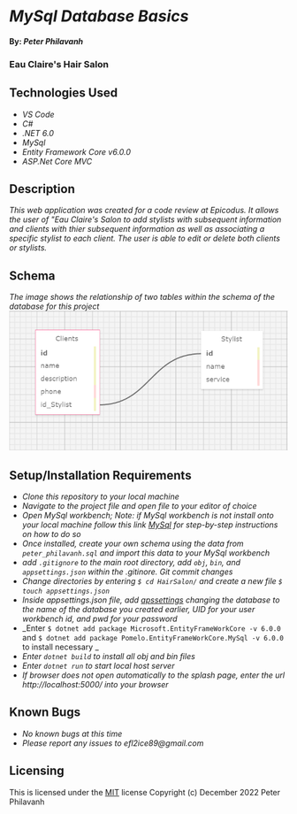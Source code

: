 # _MySql Database Basics_

#### By: _*Peter Philavanh*_

### Eau Claire's Hair Salon

## Technologies Used

* _VS Code_
* _C#_
* _.NET 6.0_
* _MySql_
* _Entity Framework Core v6.0.0_
* _ASP.Net Core MVC_

## Description
_This web application was created for a code review at Epicodus. It allows the user of "Eau Claire's Salon to add stylists with subsequent information and clients with thier subsequent information as well as associating a specific stylist to each client. The user is able to edit or delete both clients or stylists._

## Schema
_The image shows the relationship of two tables within the schema of the database for this project_
![SQLDesigner](schema_img.png)

## Setup/Installation Requirements

* _Clone this repository to your local machine_
* _Navigate to the project file and open file to your editor of choice_
* _Open MySql workbench; Note: if MySql workbench is not install onto your local machine follow this link [MySql](https://www.learnhowtoprogram.com/c-and-net-part-time/getting-started-with-c/installing-and-configuring-mysql) for step-by-step instructions on how to do so_
* _Once installed, create your own schema using the data from `peter_philavanh.sql` and import this data to your MySql workbench_
* _add `.gitignore` to the main root directory, add `obj`, `bin`, and `appsettings.json` within the .gitinore. Git commit changes_
* _Change directories by entering `$ cd HairSalon/` and create a new file `$ touch appsettings.json`_
* _Inside appsettings.json file, add [apssettings](appsettings_img.png) changing the database to the name of the database you created earlier, UID for your user workbench id, and pwd for your password_
* _Enter `$ dotnet add package Microsoft.EntityFrameWorkCore -v 6.0.0` and `$ dotnet add package Pomelo.EntityFrameWorkCore.MySql -v 6.0.0` to install necessary _
* _Enter `dotnet build` to install all obj and bin files_
* _Enter `dotnet run` to start local host server_
* _If browser does not open automatically to the splash page, enter the url http://localhost:5000/ into your browser_

## Known Bugs

* _No known bugs at this time_
* _Please report any issues to efl2ice89@gmail.com_

## Licensing
This is licensed under the [MIT](https://opensource.org/licenses) license
Copyright (c) December 2022 Peter Philavanh